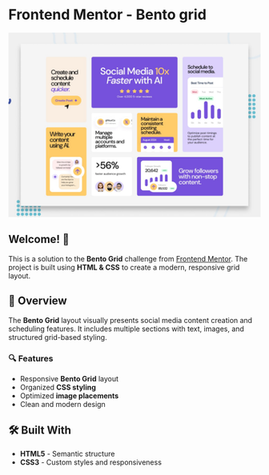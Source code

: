 # Frontend Mentor - Bento grid

![Design preview for the Bento grid coding challenge](./preview.jpg)

## Welcome! 👋

This is a solution to the **Bento Grid** challenge from [Frontend Mentor](https://www.frontendmentor.io). The project is built using **HTML & CSS** to create a modern, responsive grid layout.

## 📌 Overview

The **Bento Grid** layout visually presents social media content creation and scheduling features. It includes multiple sections with text, images, and structured grid-based styling.

### 🔍 Features

-   Responsive **Bento Grid** layout
-   Organized **CSS styling**
-   Optimized **image placements**
-   Clean and modern design

## 🛠️ Built With

-   **HTML5** - Semantic structure
-   **CSS3** - Custom styles and responsiveness
